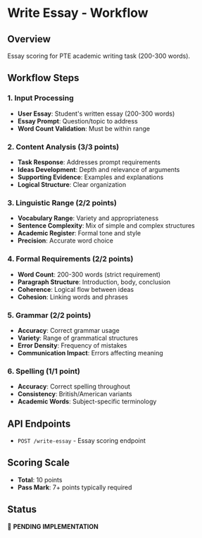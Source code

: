 # Write Essay - Workflow

## Overview
Essay scoring for PTE academic writing task (200-300 words).

## Workflow Steps

### 1. Input Processing
- **User Essay**: Student's written essay (200-300 words)
- **Essay Prompt**: Question/topic to address
- **Word Count Validation**: Must be within range

### 2. Content Analysis (3/3 points)
- **Task Response**: Addresses prompt requirements
- **Ideas Development**: Depth and relevance of arguments
- **Supporting Evidence**: Examples and explanations
- **Logical Structure**: Clear organization

### 3. Linguistic Range (2/2 points)
- **Vocabulary Range**: Variety and appropriateness
- **Sentence Complexity**: Mix of simple and complex structures
- **Academic Register**: Formal tone and style
- **Precision**: Accurate word choice

### 4. Formal Requirements (2/2 points)
- **Word Count**: 200-300 words (strict requirement)
- **Paragraph Structure**: Introduction, body, conclusion
- **Coherence**: Logical flow between ideas
- **Cohesion**: Linking words and phrases

### 5. Grammar (2/2 points)
- **Accuracy**: Correct grammar usage
- **Variety**: Range of grammatical structures
- **Error Density**: Frequency of mistakes
- **Communication Impact**: Errors affecting meaning

### 6. Spelling (1/1 point)
- **Accuracy**: Correct spelling throughout
- **Consistency**: British/American variants
- **Academic Words**: Subject-specific terminology

## API Endpoints
- `POST /write-essay` - Essay scoring endpoint

## Scoring Scale
- **Total**: 10 points
- **Pass Mark**: 7+ points typically required

## Status
🚧 **PENDING IMPLEMENTATION**
